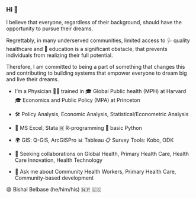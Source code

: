 ### Hi 👋

I believe that everyone, regardless of their background, 
should have the opportunity to pursue their dreams.

Regrettably, in many underserved communities, limited access to 
🩺 quality healthcare and 
📖 education is a significant obstacle, 
that prevents individuals from realizing their full potential.

Therefore, I am committed to being a part of something that changes this and 
contributing to building systems that empower everyone to dream big and live their dreams.

- I’m a Physician 👨‍⚕️ trained in
🎓 Global Public health (MPH) at Harvard
🎓 Economics and Public Policy (MPA) at Princeton

- 🛠️ Policy Analysis, Economic Analysis, Statistical/Econometric Analysis
- 🧮 MS Excel, Stata      🇷 R-programming      🐍 basic Python
- 🌍 GIS: Q-GIS, ArcGISPro         📊 Tableau       📋 Survey Tools: Kobo, ODK
- 👯 Seeking collaborations on Global Health, Primary Health Care, Health Care Innovation, Health Technology
- 💬 Ask me about Community Health Workers, Primary Health Care, Community-based development

😄 Bishal Belbase (he/him/his) 🇳🇵 🇺🇸

